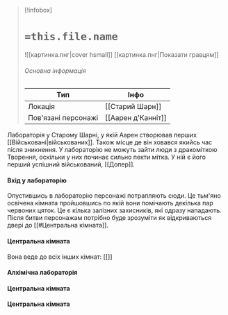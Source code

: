 > [!infobox]
> # `=this.file.name`
> ![[картинка.пнг|cover hsmall]]
> [[картинка.пнг|Показати гравцям]]
> ###### Основна інформація
> Тип | Інфо |
> ---|---|
> Локація | [[Старий Шарн]] |
> Пов'язані персонажі | [[Аарен д'Канніт]] |

Лабораторія у Старому Шарні, у якій Аарен створював перших [[Військовані|військованих]]. Також місце де він ховався якийсь час після зникнення. У лабораторію не можуть зайти люди з дракоміткою Творення, оскільки у них починає сильно пекти мітка. У ній є його перший успішний військований, [[Допер]]. 
#### Вхід у лабораторію
Опустившись в лабораторію персонажі потрапляють сюди. Це тьм'яно освічена кімната пройшовшись по якій вони помічають декілька пар червоних цяток. Це є кілька залізних захисників, які одразу нападають. Після битви персонажам потрібно буде зрозуміти як відкриваються двері до [[#Центральна кімната]].
#### Центральна кімната
Вона веде до всіх інших кімнат: [[]]
#### Алхімічна лабораторія
#### Центральна кімната
#### Центральна кімната